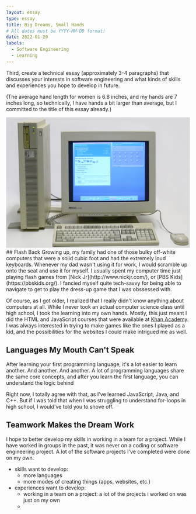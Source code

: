 ```yaml
---
layout: essay
type: essay
title: Big Dreams, Small Hands
# All dates must be YYYY-MM-DD format!
date: 2022-01-20
labels:
  - Software Engineering
  - Learning
---
```


Third, create a technical essay (approximately 3-4 paragraphs) that discusses your interests in software engineering and what kinds of skills and experiences you hope to develop in future.

(The average hand length for women is 6.8 inches, and my hands are 7 inches long, so technically, I have hands a bit larger than average, but I committed to the title of this essay already.) 

<img class="ui medium right floated rounded image" src="../images/oldpc.jpg">
## Flash Back
Growing up, my family had one of those bulky off-white computers that were a solid cubic foot and had the extremely loud keyboards. Whenever my dad wasn't using it for work, I would scramble up onto the seat and use it for myself. I usually spent my computer time just playing flash games from [Nick Jr](http://www.nickjr.com/),  or [PBS Kids](https://pbskids.org/). I fancied myself quite tech-savvy for being able to navigate to get to play the dress-up game that I was obssessed with. 

Of course, as I got older, I realized that I really didn't know anything about computers at all. While I never took an actual computer science class until high school, I took the learning into my own hands. Mostly, this just meant I did the HTML and JavaScript courses that were available at [Khan Academy](https://www.khanacademy.org/). I was always interested in trying to make games like the ones I played as a kid, and the possibilities for the websites I could make intrigued me as well.

## Languages My Mouth Can't Speak
After learning your first programming language, it's a lot easier to learn another. And another. And another. A lot of programming languages share the same core concepts, and after you learn the first language, you can understand the logic behind 



Right now, I totally agree with that, as I've learned JavaScript, Java, and C++. But if I was told that when I was struggling to understand for-loops in high school, I would've told you to shove off. 


## Teamwork Makes the Dream Work
I hope to better develop my skills in working in a team for a project. While I have worked in groups in the past, it was never on a coding or software engineering project. A lot of the software projects I've completed were done on my own. 

- skills want to develop:
  - more languages
  - more modes of creating things (apps, websites, etc.) 
- experiences want to develop:
  - working in a team on a project: a lot of the projects i worked on was just on my own
  - 
